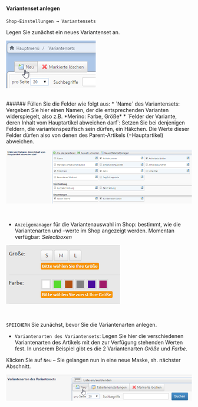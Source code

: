 #### Variantenset anlegen

    Shop-Einstellungen → Variantensets

Legen Sie zunächst ein neues Variantenset an.


![](/bild29.png)

<br>
###### Füllen Sie die Felder wie folgt aus:
* `Name` des Variantensets: Vergeben Sie hier einen Namen, der die entsprechenden Varianten widerspiegelt, also z.B. *Merino: Farbe, Größe*
* `Felder der Variante, deren Inhalt vom Hauptartikel abweichen darf`: Setzen Sie bei denjenigen Feldern, die variantenspezifisch sein dürfen, ein Häkchen. Die Werte dieser Felder dürfen also von denen des Parent-Artikels (=Hauptartikel) abweichen.

 ![](bild31.png)

<br>

* `Anzeigemanager` für die Variantenauswahl im Shop: bestimmt, wie die Variantenarten und –werte im Shop angezeigt werden. Momentan verfügbar: *Selectboxen*

 ![](/assets/artikelvarianten_selectboxen.png)

<br>

`SPEICHERN` Sie zunächst, bevor Sie die Variantenarten anlegen.

* `Variantenarten des Variantensets`: Legen Sie hier die verschiedenen Variantenarten des Artikels mit den zur Verfügung stehenden Werten fest. In unserem Beispiel gibt es die 2 Variantenarten *Größe* und *Farbe*.

Klicken Sie auf `Neu` – Sie gelangen nun in eine neue Maske, sh. nächster Abschnitt.

![](/bild30.png)

